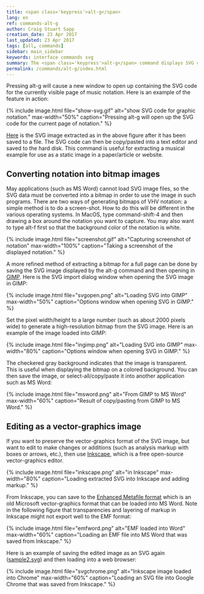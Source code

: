 ```yaml
---
title: <span class='keypress'>alt-g</span>
lang: en
ref: commands-alt-g
author: Craig Stuart Sapp
creation_date: 23 Apr 2017
last_updated: 23 Apr 2017
tags: [all, commands]
sidebar: main_sidebar
keywords: interface commands svg
summary: The <span class='keypress'>alt-g</span> command displays SVG code for the graphical music seen in the notation editor. 
permalink: /commands/alt-g/index.html
---
```


Pressing <span class="keypress">alt-g</span> will cause a new window
to open up containing the SVG code for the currently visible page
of music notation.  Here is an example of the feature in action:

{% include image.html
	file="show-svg.gif"
	alt="show SVG code for graphic notation."
	max-width="50%"
	caption="Pressing <span class='keypress'>alt-g</span> will open up the SVG code for the current page of notation."
%}


[Here](sample.svg) is the SVG image extracted as in the above figure 
after it has been saved to a file.
The SVG code can then be copy/pasted into a text editor and saved
to the hard disk.  This command is useful for extracting a musical
example for use as a static image in a paper/article or website.


## Converting notation into bitmap images ##

May applications (such as MS Word) cannot load SVG image files, so
the SVG data must be converted into a bitmap in order to use the
image in such programs.  There are two ways of generating bitmaps
of VHV notation:  a simple method is to do a screen-shot.  How to
do this will be different in the various operating systems.  In
MacOS, type <span class="keypress">command-shift-4</span> and then
drawing a box around the notation you want to capture.  You may
also want to type <span class="keypress">alt-f</span> first so that
the background color of the notation is white.

{% include image.html
	file="screenshot.gif"
	alt="Capturing screenshot of notation"
	max-width="100%"
	caption="Taking a screenshot of the displayed notation."
%}

A more refined method of extracting a bitmap for a full page can be done by saving the
SVG image displayed by the <span class="keypress">alt-g</span>
command and then opening in [GIMP](https://www.gimp.org).  Here is the SVG import
dialog window when opening the SVG image in GIMP:

{% include image.html
	file="svgopen.png"
	alt="Loading SVG into GIMP"
	max-width="50%"
	caption="Options window when opening SVG in GIMP."
%}

Set the pixel width/height to a large number (such as about 2000 pixels wide)
to generate a high-resolution bitmap from the SVG image.  Here is an example
of the image loaded into GIMP:

{% include image.html
	file="ingimp.png"
	alt="Loading SVG into GIMP"
	max-width="80%"
	caption="Options window when opening SVG in GIMP."
%}

The checkered gray background indicates that the image is transparent.  This 
is useful when displaying the bitmap on a colored background.  You can then save
the image, or select-all/copy/paste it into another application such as MS Word:

{% include image.html
	file="msword.png"
	alt="From GIMP to MS Word"
	max-width="60%"
	caption="Result of copy/pasting from GIMP to MS Word."
%}


## Editing as a vector-graphics image ##

If you want to preserve the vector-graphics format of the SVG image, but want
to edit to make changes or additions (such as analysis markup with boxes or
arrows, etc.), then use [Inkscape](https://inkscape.org/en), which is a free
open-source vector-graphics editor.

{% include image.html
	file="inkscape.png"
	alt="in Inkscape"
	max-width="80%"
	caption="Loading extracted SVG into Inkscape and adding markup."
%}

From Inkscape, you can save to the [Enhanced Metafile format](https://en.wikipedia.org/wiki/Windows_Metafile) which is an old Microsoft vector-graphics format that can be
loaded into MS Word.  Note in the following figure that transparencies and layering 
of markup in Inkscape might not export well to the EMF format:

{% include image.html
	file="emfword.png"
	alt="EMF loaded into Word"
	max-width="60%"
	caption="Loading an EMF file into MS Word that was saved from Inkscape."
%}


Here is an example of saving the edited image as an SVG again ([sample2.svg](sample2.svg))
 and then loading into a web browser:

{% include image.html
	file="svgchrome.png"
	alt="Inkscape image loaded into Chrome"
	max-width="60%"
	caption="Loading an SVG file into Google Chrome that was saved from Inkscape."
%}





